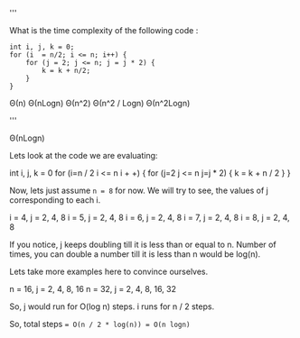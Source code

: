 '''

What is the time complexity of the following code :

```
int i, j, k = 0;
for (i  = n/2; i <= n; i++) {
    for (j = 2; j <= n; j = j * 2) {
        k = k + n/2;
    }
}
```

Θ(n)
Θ(nLogn)
Θ(n^2)
Θ(n^2 / Logn)
Θ(n^2Logn)

'''

Θ(nLogn)

Lets look at the code we are evaluating:

int i, j, k = 0
for (i=n / 2
i \<= n
i + +) {
for (j=2
j \<= n
j=j * 2) {
k = k + n / 2
}
}

Now, lets just assume `n = 8` for now.
We will try to see, the values of j corresponding to each i.

i = 4, j = 2, 4, 8
i = 5, j = 2, 4, 8
i = 6, j = 2, 4, 8
i = 7, j = 2, 4, 8
i = 8, j = 2, 4, 8

If you notice, j keeps doubling till it is less than or equal to n. Number of times, you can double a number till it is less than n would be log(n).

Lets take more examples here to convince ourselves.

n = 16, j = 2, 4, 8, 16
n = 32, j = 2, 4, 8, 16, 32

So, j would run for O(log n) steps.
i runs for n / 2 steps.

So, total steps `= O(n / 2 * log(n)) = O(n logn)`
